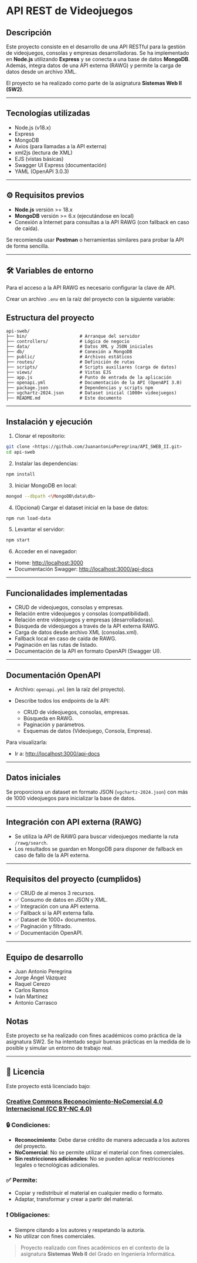 # API REST de Videojuegos

## Descripción

Este proyecto consiste en el desarrollo de una API RESTful para la gestión de videojuegos, consolas y empresas desarrolladoras. Se ha implementado en **Node.js** utilizando **Express** y se conecta a una base de datos **MongoDB**. Además, integra datos de una API externa (RAWG) y permite la carga de datos desde un archivo XML.

El proyecto se ha realizado como parte de la asignatura **Sistemas Web II (SW2)**.

---

## Tecnologías utilizadas

* Node.js (v18.x)
* Express
* MongoDB
* Axios (para llamadas a la API externa)
* xml2js (lectura de XML)
* EJS (vistas básicas)
* Swagger UI Express (documentación)
* YAML (OpenAPI 3.0.3)

---
## ⚙️ Requisitos previos

- **Node.js** versión >= 18.x
- **MongoDB** versión >= 6.x (ejecutándose en local)
- Conexión a Internet para consultas a la API RAWG (con fallback en caso de caída).

Se recomienda usar **Postman** o herramientas similares para probar la API de forma sencilla.

---

## 🛠️ Variables de entorno

Para el acceso a la API RAWG es necesario configurar la clave de API.

Crear un archivo `.env` en la raíz del proyecto con la siguiente variable:



## Estructura del proyecto

```
api-sweb/
├── bin/                    # Arranque del servidor
├── controllers/            # Lógica de negocio
├── data/                   # Datos XML y JSON iniciales
├── db/                     # Conexión a MongoDB
├── public/                 # Archivos estáticos
├── routes/                 # Definición de rutas
├── scripts/                # Scripts auxiliares (carga de datos)
├── views/                  # Vistas EJS
├── app.js                  # Punto de entrada de la aplicación
├── openapi.yml             # Documentación de la API (OpenAPI 3.0)
├── package.json            # Dependencias y scripts npm
├── vgchartz-2024.json      # Dataset inicial (1000+ videojuegos)
├── README.md               # Este documento
```

---

## Instalación y ejecución

1. Clonar el repositorio:

```bash
git clone <https://github.com/JuanantonioPeregrina/API_SWEB_II.git>
cd api-sweb
```

2. Instalar las dependencias:

```bash
npm install
```

3. Iniciar MongoDB en local:

```bash
mongod --dbpath <\MongoDB\data\db>
```

4. (Opcional) Cargar el dataset inicial en la base de datos:

```bash
npm run load-data
```

5. Levantar el servidor:

```bash
npm start
```

6. Acceder en el navegador:

* Home: [http://localhost:3000](http://localhost:3000)
* Documentación Swagger: [http://localhost:3000/api-docs](http://localhost:3000/api-docs)

---

## Funcionalidades implementadas

* CRUD de videojuegos, consolas y empresas.
* Relación entre videojuegos y consolas (compatibilidad).
* Relación entre videojuegos y empresas (desarrolladoras).
* Búsqueda de videojuegos a través de la API externa RAWG.
* Carga de datos desde archivo XML (consolas.xml).
* Fallback local en caso de caída de RAWG.
* Paginación en las rutas de listado.
* Documentación de la API en formato OpenAPI (Swagger UI).

---

## Documentación OpenAPI

* Archivo: `openapi.yml` (en la raíz del proyecto).
* Describe todos los endpoints de la API:

  * CRUD de videojuegos, consolas, empresas.
  * Búsqueda en RAWG.
  * Paginación y parámetros.
  * Esquemas de datos (Videojuego, Consola, Empresa).

Para visualizarla:

* Ir a: [http://localhost:3000/api-docs](http://localhost:3000/api-docs)

---

## Datos iniciales

Se proporciona un dataset en formato JSON (`vgchartz-2024.json`) con más de 1000 videojuegos para inicializar la base de datos.

---

## Integración con API externa (RAWG)

* Se utiliza la API de RAWG para buscar videojuegos mediante la ruta `/rawg/search`.
* Los resultados se guardan en MongoDB para disponer de fallback en caso de fallo de la API externa.

---

## Requisitos del proyecto (cumplidos)

* ✅ CRUD de al menos 3 recursos.
* ✅ Consumo de datos en JSON y XML.
* ✅ Integración con una API externa.
* ✅ Fallback si la API externa falla.
* ✅ Dataset de 1000+ documentos.
* ✅ Paginación y filtrado.
* ✅ Documentación OpenAPI.

---

## Equipo de desarrollo

* Juan Antonio Peregrina 
* Jorge Ángel Vázquez 
* Raquel Cerezo 
* Carlos Ramos
* Iván Martínez
* Antonio Carrasco



## Notas

Este proyecto se ha realizado con fines académicos como práctica de la asignatura SW2. Se ha intentado seguir buenas prácticas en la medida de lo posible y simular un entorno de trabajo real.

---

## 📄 Licencia

Este proyecto está licenciado bajo:

### [Creative Commons Reconocimiento-NoComercial 4.0 Internacional (CC BY-NC 4.0)](https://creativecommons.org/licenses/by-nc/4.0/deed.es)

### 🔒 Condiciones:
- **Reconocimiento**: Debe darse crédito de manera adecuada a los autores del proyecto.
- **NoComercial**: No se permite utilizar el material con fines comerciales.
- **Sin restricciones adicionales**: No se pueden aplicar restricciones legales o tecnológicas adicionales.

### ✅ Permite:
- Copiar y redistribuir el material en cualquier medio o formato.
- Adaptar, transformar y crear a partir del material.

### ❗ Obligaciones:
- Siempre citando a los autores y respetando la autoría.
- No utilizar con fines comerciales.

> Proyecto realizado con fines académicos en el contexto de la asignatura **Sistemas Web II** del Grado en Ingeniería Informática.



